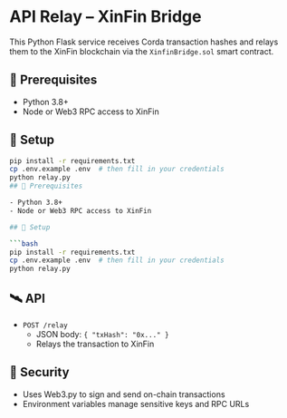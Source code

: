 # API Relay – XinFin Bridge

This Python Flask service receives Corda transaction hashes and relays them to the XinFin blockchain via the `XinfinBridge.sol` smart contract.

## 🧪 Prerequisites

- Python 3.8+
- Node or Web3 RPC access to XinFin

## 🚀 Setup

```bash
pip install -r requirements.txt
cp .env.example .env  # then fill in your credentials
python relay.py
## 🧪 Prerequisites

- Python 3.8+
- Node or Web3 RPC access to XinFin

## 🚀 Setup

```bash
pip install -r requirements.txt
cp .env.example .env  # then fill in your credentials
python relay.py
```

## 🛰️ API

- `POST /relay`
  - JSON body: `{ "txHash": "0x..." }`
  - Relays the transaction to XinFin

## 🔐 Security

- Uses Web3.py to sign and send on-chain transactions
- Environment variables manage sensitive keys and RPC URLs
```
